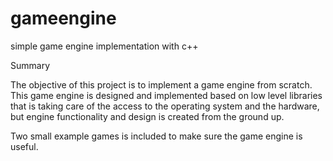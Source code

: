 # gameengine
simple game engine implementation with c++

Summary

The objective of this project is to implement a game engine from scratch. This game engine is designed and implemented based on low level libraries that is taking care of the access to the operating system and the hardware, but engine functionality and design is created from the ground up.

Two small example games is included to make sure the game engine is useful.
